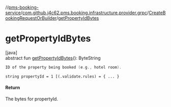 //[pms-booking-service](../../../index.md)/[com.github.j4c62.pms.booking.infrastructure.provider.grpc](../index.md)/[CreateBookingRequestOrBuilder](index.md)/[getPropertyIdBytes](get-property-id-bytes.md)

# getPropertyIdBytes

[java]\
abstract fun [getPropertyIdBytes](get-property-id-bytes.md)(): ByteString

```kotlin
ID of the property being booked (e.g., hotel room).

```

`string propertyId = 1 [(.validate.rules) = { ... }`

#### Return

The bytes for propertyId.